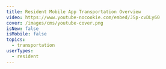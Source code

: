 ```yaml
---
title: Resident Mobile App Transportation Overview
video: https://www.youtube-nocookie.com/embed/JSp-cvDLy60
cover: /images/cms/youtube-cover.png
isNew: false
isMobile: false
topics:
  - transportation
userTypes:
  - resident
---
```

